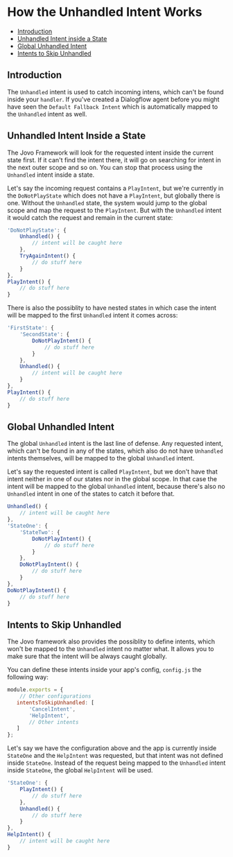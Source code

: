 # How the Unhandled Intent Works

* [Introduction](#introduction)
* [Unhandled Intent inside a State](#unhandled-intent-inside-a-state)
* [Global Unhandled Intent](#global-unhandled-intent)
* [Intents to Skip Unhandled](#intents-to-skip-unhandled)

## Introduction

The `Unhandled` intent is used to catch incoming intens, which can't be found inside your `handler`. If you've created a Dialogflow agent before you might have seen the `Default Fallback Intent` which is automatically mapped to the `Unhandled` intent as well.

## Unhandled Intent Inside a State

The Jovo Framework will look for the requested intent inside the current state first. If it can't find the intent there, it will go on searching for intent in the next outer scope and so on. You can stop that process using the `Unhandled` intent inside a state.

Let's say the incoming request contains a `PlayIntent`, but we're currently in the `DoNotPlayState` which does not have a `PlayIntent`, but globally there is one. Without the `Unhandled` state, the system would jump to the global scope and map the request to the `PlayIntent`. But with the `Unhandled` intent it would catch the request and remain in the current state:

```javascript
'DoNotPlayState': {
    Unhandled() {
        // intent will be caught here
    },
    TryAgainIntent() {
        // do stuff here
    }
},
PlayIntent() {
    // do stuff here
}
```

There is also the possiblity to have nested states in which case the intent will be mapped to the first `Unhandled` intent it comes across:

```javascript
'FirstState': {
    'SecondState': {
        DoNotPlayIntent() {
            // do stuff here
        }
    },
    Unhandled() {
        // intent will be caught here
    }
},
PlayIntent() {
    // do stuff here
}
```

## Global Unhandled Intent

The global `Unhandled` intent is the last line of defense. Any requested intent, which can't be found in any of the states, which also do not have `Unhandled` intents themselves, will be mapped to the global `Unhandled` intent.

Let's say the requested intent is called `PlayIntent`, but we don't have that intent neither in one of our states nor in the global scope. In that case the intent will be mapped to the global `Unhandled` intent, because there's also no `Unhandled` intent in one of the states to catch it before that.

```javascript
Unhandled() {
    // intent will be caught here
},
'StateOne': {
    'StateTwo': {
        DoNotPlayIntent() {
            // do stuff here
        }
    },
    DoNotPlayIntent() {
        // do stuff here
    }
},
DoNotPlayIntent() {
    // do stuff here
}
```

## Intents to Skip Unhandled

The Jovo framework also provides the possiblity to define intents, which won't be mapped to the `Unhandled` intent no matter what. It allows you to make sure that the intent will be always caught globally.

You can define these intents inside your app's config, `config.js` the following way:

```javascript
module.exports = {
    // Other configurations
   intentsToSkipUnhandled: [
       'CancelIntent',
       'HelpIntent',
       // Other intents
   ]
};
```

Let's say we have the configuration above and the app is currently inside `StateOne` and the `HelpIntent` was requested, but that intent was not defined inside `StateOne`. Instead of the request being mapped to the `Unhandled` intent inside `StateOne`, the global `HelpIntent` will be used.

```javascript
'StateOne': {
    PlayIntent() {
        // do stuff here
    },
    Unhandled() {
        // do stuff here
    }
},
HelpIntent() {
    // intent will be caught here
}
```

<!--[metadata]: { "description": "Learn how the Unhandled Intent works for Alexa Skills and Google Actions with Jovo.", "author": "kaan-kilic", "tags": "Routing" }-->
